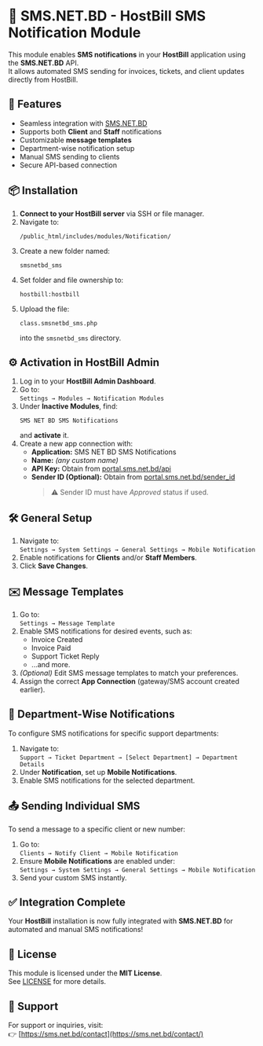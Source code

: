 # 📱 SMS.NET.BD - HostBill SMS Notification Module

This module enables **SMS notifications** in your **HostBill** application using the **SMS.NET.BD** API.  
It allows automated SMS sending for invoices, tickets, and client updates directly from HostBill.


## 🚀 Features

- Seamless integration with [SMS.NET.BD](https://sms.net.bd)
- Supports both **Client** and **Staff** notifications
- Customizable **message templates**
- Department-wise notification setup
- Manual SMS sending to clients
- Secure API-based connection


## 📦 Installation

1. **Connect to your HostBill server** via SSH or file manager.
2. Navigate to:
   ```
   /public_html/includes/modules/Notification/
   ```
3. Create a new folder named:
   ```
   smsnetbd_sms
   ```
4. Set folder and file ownership to:
   ```
   hostbill:hostbill
   ```
5. Upload the file:
   ```
   class.smsnetbd_sms.php
   ```
   into the `smsnetbd_sms` directory.



## ⚙️ Activation in HostBill Admin

1. Log in to your **HostBill Admin Dashboard**.
2. Go to:  
   `Settings → Modules → Notification Modules`
3. Under **Inactive Modules**, find:
   ```
   SMS NET BD SMS Notifications
   ```
   and **activate** it.
4. Create a new app connection with:
   - **Application:** SMS NET BD SMS Notifications  
   - **Name:** *(any custom name)*  
   - **API Key:** Obtain from [portal.sms.net.bd/api](https://portal.sms.net.bd/api)  
   - **Sender ID (Optional):** Obtain from [portal.sms.net.bd/sender_id](https://portal.sms.net.bd/sender_id)  
     > ⚠️ Sender ID must have *Approved* status if used.


## 🛠️ General Setup

1. Navigate to:  
   `Settings → System Settings → General Settings → Mobile Notification`
2. Enable notifications for **Clients** and/or **Staff Members**.
3. Click **Save Changes**.


## ✉️ Message Templates

1. Go to:  
   `Settings → Message Template`
2. Enable SMS notifications for desired events, such as:
   - Invoice Created  
   - Invoice Paid  
   - Support Ticket Reply  
   - ...and more.
3. *(Optional)* Edit SMS message templates to match your preferences.
4. Assign the correct **App Connection** (gateway/SMS account created earlier).

## 🧩 Department-Wise Notifications

To configure SMS notifications for specific support departments:

1. Navigate to:  
   `Support → Ticket Department → [Select Department] → Department Details`
2. Under **Notification**, set up **Mobile Notifications**.
3. Enable SMS notifications for the selected department.


## 📤 Sending Individual SMS

To send a message to a specific client or new number:

1. Go to:  
   `Clients → Notify Client → Mobile Notification`
2. Ensure **Mobile Notifications** are enabled under:  
   `Settings → System Settings → General Settings → Mobile Notification`
3. Send your custom SMS instantly.


## ✅ Integration Complete

Your **HostBill** installation is now fully integrated with **SMS.NET.BD** for automated and manual SMS notifications!


## 🧾 License

This module is licensed under the **MIT License**.  
See [LICENSE](./LICENSE) for more details.


## 💬 Support

For support or inquiries, visit:  
👉 [https://sms.net.bd/contact](https://sms.net.bd/contact/)  


